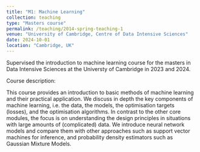 ```yaml
---
title: "M1: Machine Learning"
collection: teaching
type: "Masters course"
permalink: /teaching/2014-spring-teaching-1
venue: "University of Cambridge, Centre of Data Intensive Sciences"
date: 2024-10-01
location: "Cambridge, UK"
---
```


Supervised the introduction to machine learning course for the masters in Data Intensive Sciences at the Universty of Cambridge in 2023 and 2024.


Course description:

This course provides an introduction to basic methods of machine learning and their practical application. We discuss in depth the key components of machine learning, i.e. the data, the models, the optimisation targets (losses), and the optimisation algorithms. In contrast to the other core modules, the focus is on understanding the design principles in situations with large amounts of (complicated) data. We introduce neural network models and compare them with other approaches such as support vector machines for inference, and probability density estimators such as Gaussian Mixture Models.
